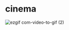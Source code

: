 # cinema
![ezgif com-video-to-gif (2)](https://github.com/ORKUNYUCE/cinema/assets/136272765/46166c14-6993-4157-9592-5812cfcfbeb7)
